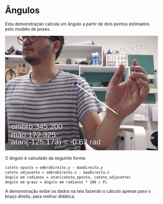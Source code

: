 # Ângulos

Esta demonstração calcula um ângulo a partir de dois pontos estimados pelo modelo de poses.

![Ângulo formado pela reta entre o ombro e a mão](posenet_angle_from_pose.png)

O ângulo é calculado da seguinte forma:

    cateto oposto = ombroDireito.y - maoDireita.y
    cateto adjacente = ombroDireito.x - maoDireita.x
    ângulo em radianos = atan(cateto_oposto, cateto_adjacente)
    ângulo em graus = ângulo em radianos * 180 / Pi

A demonstração exibe os dados na tela fazendo o cálculo apenas para o braço direito, para melhor didática.


